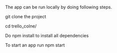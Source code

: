 The app can be run locally by doing following steps.

git clone the project

cd trello_colne/

Do npm install to install all dependencies

To start an app run npm start
